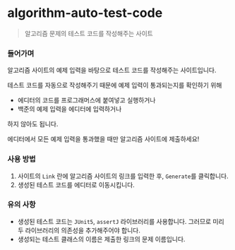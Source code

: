 # algorithm-auto-test-code

> 알고리즘 문제의 테스트 코드를 작성해주는 사이트

### 들어가며
알고리즘 사이트의 예제 입력을 바탕으로 테스트 코드를 작성해주는 사이트입니다.

테스트 코드를 자동으로 작성해주기 때문에 예제 입력이 통과되는지를 확인하기 위해 
- 에디터의 코드를 프로그래머스에 붙여넣고 실행하거나
- 백준의 예제 입력을 에디터에 입력하거나

하지 않아도 됩니다.

에디터에서 모든 예제 입력을 통과했을 때만 알고리즘 사이트에 제출하세요! 

### 사용 방법
1. 사이트의 `Link` 란에 알고리즘 사이트의 링크를 입력한 후, `Generate`를 클릭합니다.
2. 생성된 테스트 코드를 에디터로 이동시킵니다.

### 유의 사항
- 생성된 테스트 코드는 `JUnit5`, `assertJ` 라이브러리를 사용합니다. 그러므로 미리 두 라이브러리의 의존성을 추가해주어야 합니다.
- 생성되는 테스트 클래스의 이름은 제출한 링크의 문제 이름입니다.
